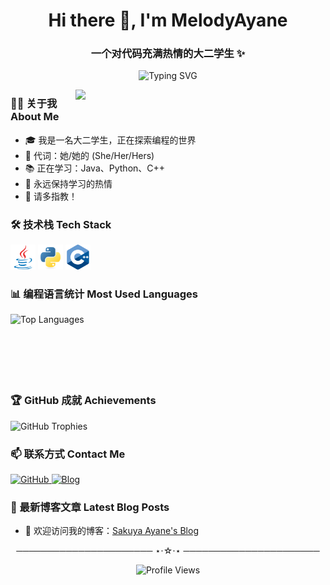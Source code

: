 <h1 align="center">Hi there 👋, I'm MelodyAyane</h1>
<h3 align="center">一个对代码充满热情的大二学生 ✨</h3>

<p align="center">
  <img src="https://readme-typing-svg.herokuapp.com?font=Fira+Code&pause=1000&color=FF69B4&center=true&vCenter=true&width=435&lines=繁星不怕被看作流萤;Second-year+university+student;Java+%7C+Python+%7C+C%2B%2B" alt="Typing SVG" />
</p>

<!-- GitHub统计卡片 - 右侧 -->
<img align="right" width="400" src="https://github-readme-stats.vercel.app/api?username=MelodyAyane&show_icons=true&theme=buefy&bg_color=ffffff&title_color=FF69B4&icon_color=FF69B4&text_color=383838&border_color=FF69B4"/>

### 👩‍💻 关于我 About Me

- 🎓 我是一名大二学生，正在探索编程的世界
- 🌸 代词：她/她的 (She/Her/Hers)
- 📚 正在学习：Java、Python、C++
- 🌱 永远保持学习的热情
- 💬 请多指教！

### 🛠️ 技术栈 Tech Stack

<p align="left">
  <img src="https://raw.githubusercontent.com/devicons/devicon/master/icons/java/java-original.svg" alt="java" width="40" height="40"/>
  <img src="https://raw.githubusercontent.com/devicons/devicon/master/icons/python/python-original.svg" alt="python" width="40" height="40"/>
  <img src="https://raw.githubusercontent.com/devicons/devicon/master/icons/cplusplus/cplusplus-original.svg" alt="cplusplus" width="40" height="40"/>
</p>

### 📊 编程语言统计 Most Used Languages

<img align="left" src="https://github-readme-stats.vercel.app/api/top-langs/?username=MelodyAyane&layout=compact&theme=buefy&bg_color=ffffff&title_color=FF69B4&text_color=383838&border_color=FF69B4" alt="Top Languages" />

<br><br><br><br><br><br>

### 🏆 GitHub 成就 Achievements
<p align="left">
  <img src="https://github-profile-trophy.vercel.app/?username=MelodyAyane&theme=flat&row=2&column=3&margin-w=15&margin-h=15&no-frame=true" alt="GitHub Trophies"/>
</p>

### 📫 联系方式 Contact Me

<p align="left">
  <a href="https://github.com/MelodyAyane" target="_blank">
    <img alt="GitHub" src="https://img.shields.io/badge/GitHub-100000?style=for-the-badge&logo=github&logoColor=white"/>
  </a>
  <a href="https://blog.sakuyaayane.me/" target="_blank">
    <img alt="Blog" src="https://img.shields.io/badge/Blog-FF69B4?style=for-the-badge&logo=blogger&logoColor=white"/>
  </a>
</p>

### 📝 最新博客文章 Latest Blog Posts
<!-- BLOG-POST-LIST:START -->
- 💫 欢迎访问我的博客：[Sakuya Ayane's Blog](https://blog.sakuyaayane.me/)
<!-- BLOG-POST-LIST:END -->

<p align="center">
  ────────────────────── ⋆⋅☆⋅⋆ ──────────────────────
</p>

<p align="center">
  <img src="https://komarev.com/ghpvc/?username=MelodyAyane&label=Profile%20views&color=FF69B4&style=flat" alt="Profile Views" />
</p>
